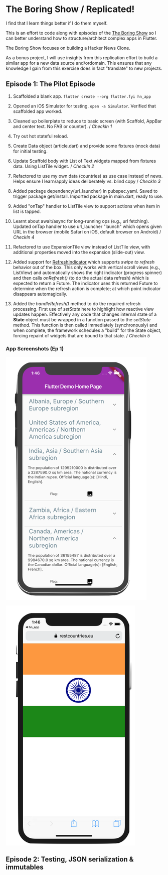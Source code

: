 # The Boring Show / Replicated!

I find that I learn things better if I do them myself. 

This is an effort to code along with episodes of the [The Boring Show](https://www.youtube.com/playlist?list=PLOU2XLYxmsIK0r_D-zWcmJ1plIcDNnRkK) so I can better understand how to structure/architect complex apps in Flutter.

The Boring Show focuses on building a Hacker News Clone.

As a bonus project, I will use insights from this replication effort to build a similar app for a new data source and/ordomain. This ensures that any knowledge I gain from this exercise does in fact "translate" to new projects.


## Episode 1: The Pilot Episode

1. Scaffolded a blank app. ```flutter create --org flutter.fyi hn_app```


2. Opened an iOS Simulator for testing. ```open -a Simulator```. Verified that scaffolded app worked.

3. Cleaned up boilerplate to reduce to basic screen (with Scaffold, AppBar and center text. No FAB or counter). / _CheckIn 1_

4. Try out hot stateful reload.

5. Create Data object (article.dart) and provide some fixtures (mock data) for initial testing.

6. Update Scaffold body with List of Text widgets mapped from fixtures data. Using ListTile widget. / _CheckIn 2_

7. Refactored to use my own data (countries) as use case instead of news. Helps ensure I learn/apply ideas deliberately vs. blind copy / _CheckIn 3_

8. Added package dependency(url_launcher) in pubspec.yaml. Saved to trigger package get/install. Imported package in main.dart, ready to use.

9. Added "onTap" handler to ListTile view to support actions when item in list is tapped.

10. Learnt about await/async for long-running ops (e.g., url fetching). Updated onTap handler to use url_launcher "launch" which opens given URL in the browser (mobile Safari on iOS, default browser on Android) / _CheckIn 4_

11. Refactored to use ExpansionTile view instead of ListTile view, with additional properties moved into the expansion (slide-out) view.

12. Added support for [RefreshIndicator](https://docs.flutter.io/flutter/material/RefreshIndicator-class.html) which supports _swipe to refresh_ behavior out of the box. This only works with vertical scroll views (e.g., ListView) and automatically shows the right indicator (progress spinner) and then calls _onRefresh()_ (to do the actual data refresh) which is expected to return a Future. The indicator uses this returned Future to determine when the refresh action is complete; at which point indicator disappears automagically.

13. Added the _handleRefresh()_ method to do the required refresh processing. First use of _setState_ here to highlight how reactive view updates happen. Effectively any code that changes internal state of a **State** object must be wrapped in a function passed to the _setState_ method. This function is then called immediately (synchronously) and when complete, the framework schedules a "build" for the State object, forcing repaint of widgets that are bound to that state. / _CheckIn 5_

### App Screenshots (Ep 1)

![Main App UI](images/ep1-screen.png)

![Website Launch for Flag](images/ep1-launch.png)



## Episode 2: Testing, JSON serialization & immutables